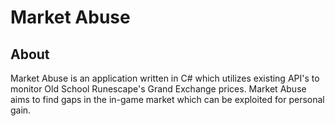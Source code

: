 # Market Abuse
## About
Market Abuse is an application written in C# which utilizes existing API's to monitor Old School Runescape's Grand Exchange prices. Market Abuse aims to find gaps in the in-game market which can be exploited for personal gain. 